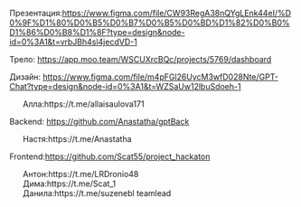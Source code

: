 Презентация:https://www.figma.com/file/CW93RegA38nQYgLEnk44eI/%D0%9F%D1%80%D0%B5%D0%B7%D0%B5%D0%BD%D1%82%D0%B0%D1%86%D0%B8%D1%8F?type=design&node-id=0%3A1&t=vrbJBh4sl4jecdVD-1

Трело: https://app.moo.team/WSCUXrcBQc/projects/5769/dashboard

Дизайн: https://www.figma.com/file/m4pFGl26UycM3wfD028Nte/GPT-Chat?type=design&node-id=0%3A1&t=WZSaUw12lbuSdoeh-1
<ul>Алла:https://t.me/allaisaulova171</ul>

Backend: https://github.com/Anastatha/gptBack
<ul>Настя:https://t.me/Anastatha</ul>


Frontend:https://github.com/Scat55/project_hackaton<br>
<ul>
 Антон:https://t.me/LRDronio48</br>
Дима:https://t.me/Scat_1</br>
Данила:https://t.me/suzenebl teamlead</br>
 </ul>


